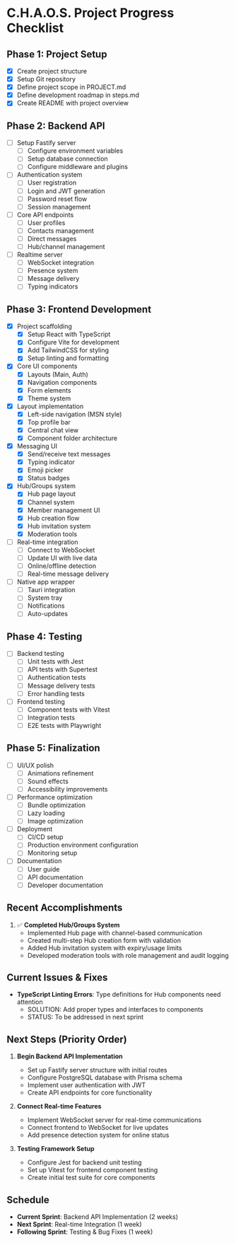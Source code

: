 # C.H.A.O.S. Project Progress Checklist
<!-- ================================= -->
<!-- [CODEX-1337] PROGRESS TRACKING     -->
<!-- [CODEX-1337] C.H.A.O.S. PROJECT    -->
<!-- [CODEX-1337] STATUS: ALPHA PHASE   -->
<!-- ================================= -->

## Phase 1: Project Setup
- [x] Create project structure
- [x] Setup Git repository
- [x] Define project scope in PROJECT.md
- [x] Define development roadmap in steps.md
- [x] Create README with project overview

## Phase 2: Backend API
- [ ] Setup Fastify server
  - [ ] Configure environment variables
  - [ ] Setup database connection
  - [ ] Configure middleware and plugins
- [ ] Authentication system
  - [ ] User registration
  - [ ] Login and JWT generation
  - [ ] Password reset flow
  - [ ] Session management
- [ ] Core API endpoints
  - [ ] User profiles
  - [ ] Contacts management
  - [ ] Direct messages
  - [ ] Hub/channel management
- [ ] Realtime server
  - [ ] WebSocket integration
  - [ ] Presence system
  - [ ] Message delivery
  - [ ] Typing indicators

## Phase 3: Frontend Development
- [x] Project scaffolding
  - [x] Setup React with TypeScript
  - [x] Configure Vite for development
  - [x] Add TailwindCSS for styling
  - [x] Setup linting and formatting
- [x] Core UI components
  - [x] Layouts (Main, Auth)
  - [x] Navigation components
  - [x] Form elements
  - [x] Theme system
- [x] Layout implementation
  - [x] Left-side navigation (MSN style)
  - [x] Top profile bar
  - [x] Central chat view
  - [x] Component folder architecture
- [x] Messaging UI
  - [x] Send/receive text messages
  - [x] Typing indicator
  - [x] Emoji picker
  - [x] Status badges
- [x] Hub/Groups system
  - [x] Hub page layout
  - [x] Channel system
  - [x] Member management UI
  - [x] Hub creation flow
  - [x] Hub invitation system
  - [x] Moderation tools
- [ ] Real-time integration
  - [ ] Connect to WebSocket
  - [ ] Update UI with live data
  - [ ] Online/offline detection
  - [ ] Real-time message delivery
- [ ] Native app wrapper
  - [ ] Tauri integration
  - [ ] System tray
  - [ ] Notifications
  - [ ] Auto-updates

## Phase 4: Testing
- [ ] Backend testing
  - [ ] Unit tests with Jest
  - [ ] API tests with Supertest
  - [ ] Authentication tests
  - [ ] Message delivery tests
  - [ ] Error handling tests
- [ ] Frontend testing
  - [ ] Component tests with Vitest
  - [ ] Integration tests
  - [ ] E2E tests with Playwright

## Phase 5: Finalization
- [ ] UI/UX polish
  - [ ] Animations refinement
  - [ ] Sound effects
  - [ ] Accessibility improvements
- [ ] Performance optimization
  - [ ] Bundle optimization
  - [ ] Lazy loading
  - [ ] Image optimization
- [ ] Deployment
  - [ ] CI/CD setup
  - [ ] Production environment configuration
  - [ ] Monitoring setup
- [ ] Documentation
  - [ ] User guide
  - [ ] API documentation
  - [ ] Developer documentation

## Recent Accomplishments
<!-- [CODEX-1337] RECENT ACHIEVEMENTS -->

1. ✅ **Completed Hub/Groups System**
   - Implemented Hub page with channel-based communication
   - Created multi-step Hub creation form with validation
   - Added Hub invitation system with expiry/usage limits
   - Developed moderation tools with role management and audit logging

## Current Issues & Fixes
<!-- [CODEX-1337] KNOWN ISSUES AND SOLUTIONS -->

- **TypeScript Linting Errors**: Type definitions for Hub components need attention
  - SOLUTION: Add proper types and interfaces to components
  - STATUS: To be addressed in next sprint

## Next Steps (Priority Order)
<!-- [CODEX-1337] ACTION PLAN -->

1. **Begin Backend API Implementation**
   - Set up Fastify server structure with initial routes
   - Configure PostgreSQL database with Prisma schema
   - Implement user authentication with JWT
   - Create API endpoints for core functionality

2. **Connect Real-time Features**
   - Implement WebSocket server for real-time communications
   - Connect frontend to WebSocket for live updates
   - Add presence detection system for online status

3. **Testing Framework Setup**
   - Configure Jest for backend unit testing
   - Set up Vitest for frontend component testing
   - Create initial test suite for core components

## Schedule
<!-- [CODEX-1337] TIMELINE -->

- **Current Sprint**: Backend API Implementation (2 weeks)
- **Next Sprint**: Real-time Integration (1 week)
- **Following Sprint**: Testing & Bug Fixes (1 week)
